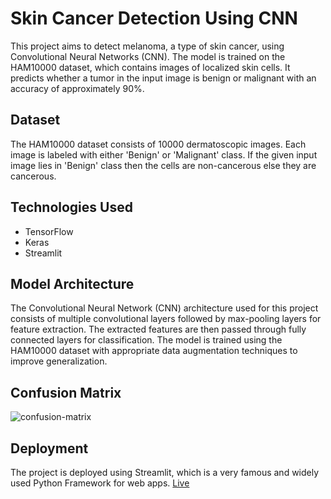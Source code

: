 # Skin Cancer Detection Using CNN

This project aims to detect melanoma, a type of skin cancer, using Convolutional Neural Networks (CNN). The model is trained on the HAM10000 dataset, which contains images of localized skin cells. It predicts whether a tumor in the input image is benign or malignant with an accuracy of approximately 90%.

## Dataset
The HAM10000 dataset consists of 10000 dermatoscopic images. Each image is labeled with either 'Benign' or 'Malignant' class. If the given input image lies in 'Benign' class then the cells are non-cancerous else they are cancerous.

## Technologies Used
- TensorFlow
- Keras
- Streamlit

## Model Architecture
The Convolutional Neural Network (CNN) architecture used for this project consists of multiple convolutional layers followed by max-pooling layers for feature extraction. The extracted features are then passed through fully connected layers for classification. The model is trained using the HAM10000 dataset with appropriate data augmentation techniques to improve generalization.

## Confusion Matrix
![confusion-matrix](https://github.com/user-attachments/assets/c8c35983-333a-42c7-b6f6-dec633a66bdc)

## Deployment
The project is deployed using Streamlit, which is a very famous and widely used Python Framework for web apps. [Live](https://karanveer-detects.streamlit.app/)
